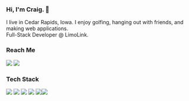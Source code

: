 ### Hi, I'm Craig. 👋
I live in Cedar Rapids, Iowa. I enjoy golfing, hanging out with friends, and making web applications. <br>Full-Stack Developer @ LimoLink.

### Reach Me
<a href="mailto:craig.hlock@gmail.com"><img src="https://img.shields.io/badge/Gmail-c91b12?style=for-the-badge&logo=gmail&logoColor=white"></a>
<a href="https://www.linkedin.com/in/craig-harlock-9582b7105/"><img src="https://img.shields.io/badge/LinkedIn-0a66c2?style=for-the-badge&logo=linkedin&logoColor=white"></a>

### Tech Stack
<img src="https://img.shields.io/badge/JavaScript-F7DF1E?style=for-the-badge&logo=javascript&logoColor=black">
<img src="https://img.shields.io/badge/Node.js-43853D?style=for-the-badge&logo=node.js&logoColor=white">
<img src="https://img.shields.io/badge/HTML-E34F26?style=for-the-badge&logo=html5&logoColor=white"> 
<img src="https://img.shields.io/badge/CSS-1572B6?style=for-the-badge&logo=css3&logoColor=white"> 
<img src="https://img.shields.io/badge/React-20232A?style=for-the-badge&logo=react&logoColor=61DAFB"><img src="https://img.shields.io/badge/CSharp-870cc4?style=for-the-badge&logo=csharp&logoColor=white">


<!--
**hlock56/hlock56** is a ✨ _special_ ✨ repository because its `README.md` (this file) appears on your GitHub profile.

Here are some ideas to get you started:

- 🔭 I’m currently working on ...
- 🌱 I’m currently learning ...
- 👯 I’m looking to collaborate on ...
- 🤔 I’m looking for help with ...
- 💬 Ask me about ...
- 📫 How to reach me: ...
- 😄 Pronouns: ...
- ⚡ Fun fact: ...
-->
